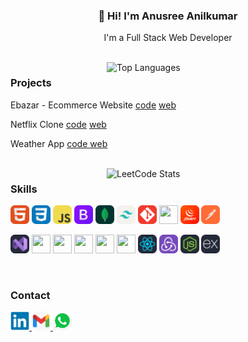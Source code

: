 <h3 align="center">👋 Hi! I'm Anusree Anilkumar</h3> 
<p align="center">I'm a Full Stack Web Developer</p>

<br>


<img align='right' alt="Top Languages" src="https://github-readme-stats.vercel.app/api/top-langs/?username=Anusree6154s&layout=compact" width='350px'/>
<h3 align="left">Projects</h3>
<p align="left">
 Ebazar - Ecommerce Website 
 <a  href='https://github.com/Anusree6154s/mern_stack_full_tutorial-coder_dost/tree/main/3.%20React-Redux%20-%20Ecommerce%20Project%20-%20Ebazar'>code</a>  
 <a  href='https://ebazar-ecommerce-website.onrender.com/'>web</a>
</p>
<p align="left">Netflix Clone
 <a  href='https://github.com/Anusree6154s/MERN_stack-practise_tutorials/tree/main/Intro%20to%20JS%20and%20Exercises/projects/create-netflix/exercise'>code</a> 
 <a height='10px' href='https://netflix-clone-2fwt.onrender.com'>web</a>
</p>
<p align="left">Weather App
<a  href='https://github.com/Anusree6154s/full_stack_web_development-udemy_course/tree/main/Backend/05.7%20Weather%20App%20-%20Capstone%20Project'>code </a> 
 <a height='10px' href='https://weather-application-a80q.onrender.com/'>web</a>
</p>

<br/>

 <a href="https://leetcode.com/u/anilkumaranusree113/">
 <img align='right' alt="LeetCode Stats"  src="https://leetcard.jacoblin.cool/anilkumaranusree113?theme=light&font=Montserrat&ext=contest" width='350px' />
 </a>
 
<h3 align="left">Skills</h3>
<p align="left">
 <img height='30px' width='30px' src='https://github.com/tandpfun/skill-icons/blob/main/icons/HTML.svg'/>
 <img height='30px' width='30px' src='https://github.com/tandpfun/skill-icons/blob/main/icons/CSS.svg'/>
 <img height='30px' width='30px' src='https://github.com/tandpfun/skill-icons/blob/main/icons/JavaScript.svg'/>
 <img height='30px' width='30px' src='https://github.com/tandpfun/skill-icons/blob/main/icons/Bootstrap.svg'/>
 <img height='30px' width='30px' src='https://github.com/tandpfun/skill-icons/blob/main/icons/MongoDB.svg'/>
 <img height='30px' width='30px' src='https://github.com/tandpfun/skill-icons/blob/main/icons/TailwindCSS-Light.svg'/>
 <img height='30px' width='30px' src='https://github.com/tandpfun/skill-icons/blob/main/icons/Git.svg'/>
 <img height='30px' width='30px' src='https://github.com/tandpfun/skill-icons/blob/main/icons/Npm-Light.svg'/>
 <img height='30px' width='30px' src='https://github.com/tandpfun/skill-icons/blob/main/icons/JQuery.svg'/>
 <img height='30px' width='30px' src='https://github.com/tandpfun/skill-icons/blob/main/icons/Postman.svg'/>
 
</p>
<p>
 <img height='30px' width='30px' src='https://github.com/tandpfun/skill-icons/blob/main/icons/VisualStudio-Dark.svg'/>
 <img height='30px' width='30px' src='https://encrypted-tbn0.gstatic.com/images?q=tbn:ANd9GcQf2oHrMBcSHjVFHo9yeayjMMd_Ucce9UxRXA&s'/>
 <img height='30px' width='30px' src='https://encrypted-tbn0.gstatic.com/images?q=tbn:ANd9GcRIKWSJOV6qmaYNnhXgEUoyKcXEbQ8tyCbfQA&s'/>
 <img height='30px' width='30px' src='https://encrypted-tbn0.gstatic.com/images?q=tbn:ANd9GcRGBYLanSEoHMu9e8zUct9hPvrYv2uUfmkK43-0NC_Y8A&s'/>
 <img height='30px' width='30px' src='https://encrypted-tbn0.gstatic.com/images?q=tbn:ANd9GcQCzM1u_TvVr8SI2Ovc5qCemVDUhd3-SfJwDn1eqPxTKA&s'/>
 <img height='30px' width='30px' src='https://encrypted-tbn0.gstatic.com/images?q=tbn:ANd9GcQfxu8qJ8aByxSP7g918Ay8-7kOWqtIU7rHow&s'/>
 <img height='30px' width='30px' src='https://github.com/tandpfun/skill-icons/blob/main/icons/React-Dark.svg'/>
 <img height='30px' width='30px' src='https://github.com/tandpfun/skill-icons/blob/main/icons/Redux.svg'/>
 <img height='30px' width='30px' src='https://github.com/tandpfun/skill-icons/blob/main/icons/NodeJS-Dark.svg'/>
 <img height='30px' width='30px' src='https://github.com/tandpfun/skill-icons/blob/main/icons/ExpressJS-Dark.svg'/>
</p>
<br>

<h3 align="left">Contact</h3>
<p align="left">
 <a href='https://www.linkedin.com/in/anusree-anilkumar-6154s/'><img height='30px' width='30px' src='https://github.com/devicons/devicon/blob/master/icons/linkedin/linkedin-original.svg'/> </a>
  <a href='mailto:anilkumar113anusree@gmail.com'><img height='30px' width='30px' src='https://github.com/tandpfun/skill-icons/blob/main/icons/Gmail-Light.svg'/> </a>
  <a href='[https://www.linkedin.com/in/anusree-anilkumar-6154s/](https://wa.me/919699973230)'><img height='30px' width='30px' src='https://github.com/appicons/Whatsapp/blob/master/icons/whatsapp_194x194.png'/> </a>
 </p>

